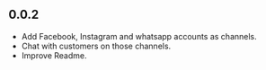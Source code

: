 ## 0.0.2

- Add Facebook, Instagram and whatsapp accounts as channels.
- Chat with customers on those channels.
- Improve Readme.
